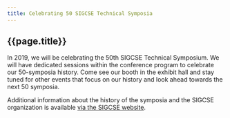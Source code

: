 ```yaml
---
title: Celebrating 50 SIGCSE Technical Symposia
---
```


## {{page.title}}

In 2019, we will be celebrating the 50th SIGCSE Technical Symposium.  We will have dedicated sessions within the conference program to celebrate our 50-symposia history.  Come see our booth in the exhibit hall and stay tuned for other events that focus on our history and look ahead towards the next 50 symposia. 

Additional information about the history of the symposia and the SIGCSE organization is available [via the SIGCSE website](https://sigcse.org/sigcse/events/50years).